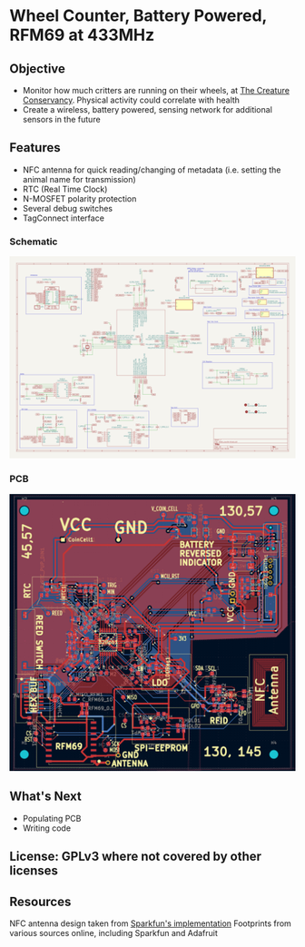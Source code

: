 # Wheel Counter, Battery Powered, RFM69 at 433MHz

## Objective
- Monitor how much critters are running on their wheels, at [The Creature Conservancy](http://www.thecreatureconservancy.org/).  Physical activity could correlate with health
- Create a wireless, battery powered, sensing network for additional sensors in the future

## Features
- NFC antenna for quick reading/changing of metadata (i.e. setting the animal name for transmission)
- RTC (Real Time Clock)
- N-MOSFET polarity protection
- Several debug switches
- TagConnect interface
  
### Schematic
![Schematic](assets/schematics.png)
### PCB
![PCB](assets/pcb_with_labels.png)


## What's Next
- Populating PCB
- Writing code

## License: GPLv3 where not covered by other licenses

## Resources
NFC antenna design taken from [Sparkfun's implementation](https://www.sparkfun.com/products/21274)
Footprints from various sources online, including Sparkfun and Adafruit

